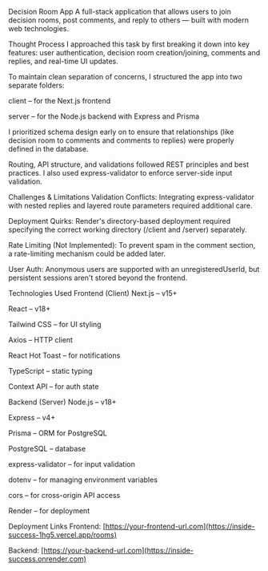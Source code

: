 Decision Room App
A full-stack application that allows users to join decision rooms, post comments, and reply to others — built with modern web technologies.

Thought Process
I approached this task by first breaking it down into key features: user authentication, decision room creation/joining, comments and replies, and real-time UI updates.

To maintain clean separation of concerns, I structured the app into two separate folders:

client – for the Next.js frontend

server – for the Node.js backend with Express and Prisma

I prioritized schema design early on to ensure that relationships (like decision room to comments and comments to replies) were properly defined in the database.

Routing, API structure, and validations followed REST principles and best practices. I also used express-validator to enforce server-side input validation.

Challenges & Limitations
Validation Conflicts: Integrating express-validator with nested replies and layered route parameters required additional care.

Deployment Quirks: Render's directory-based deployment required specifying the correct working directory (/client and /server) separately.

Rate Limiting (Not Implemented): To prevent spam in the comment section, a rate-limiting mechanism could be added later.

User Auth: Anonymous users are supported with an unregisteredUserId, but persistent sessions aren't stored beyond the frontend.

Technologies Used
Frontend (Client)
Next.js – v15+

React – v18+

Tailwind CSS – for UI styling

Axios – HTTP client

React Hot Toast – for notifications

TypeScript – static typing

Context API – for auth state

Backend (Server)
Node.js – v18+

Express – v4+

Prisma – ORM for PostgreSQL

PostgreSQL – database

express-validator – for input validation

dotenv – for managing environment variables

cors – for cross-origin API access

Render – for deployment

 Deployment Links
Frontend: [https://your-frontend-url.com](https://inside-success-1hg5.vercel.app/rooms)

Backend: [https://your-backend-url.com](https://inside-success.onrender.com)
